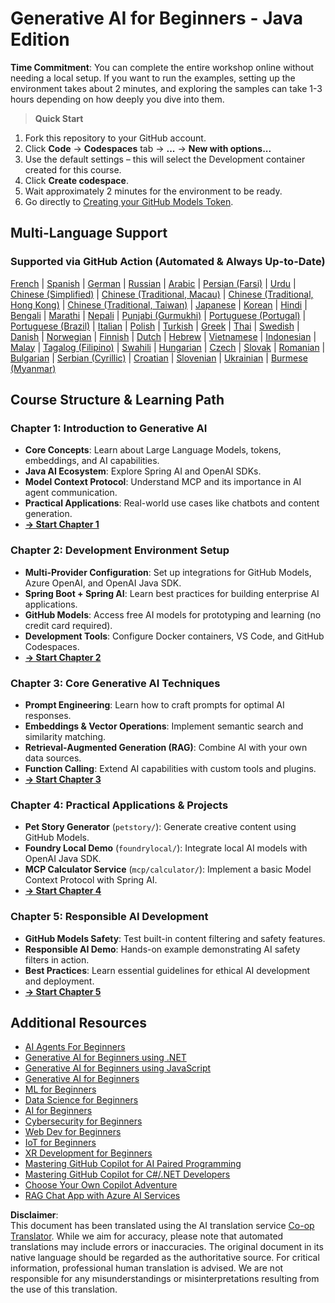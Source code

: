 <!--
CO_OP_TRANSLATOR_METADATA:
{
  "original_hash": "a49b35508745c032a0033d914df7901b",
  "translation_date": "2025-07-25T10:31:37+00:00",
  "source_file": "README.md",
  "language_code": "en"
}
-->
# Generative AI for Beginners - Java Edition

**Time Commitment**: You can complete the entire workshop online without needing a local setup. If you want to run the examples, setting up the environment takes about 2 minutes, and exploring the samples can take 1-3 hours depending on how deeply you dive into them.

> **Quick Start**

1. Fork this repository to your GitHub account.
2. Click **Code** → **Codespaces** tab → **...** → **New with options...**
3. Use the default settings – this will select the Development container created for this course.
4. Click **Create codespace**.
5. Wait approximately 2 minutes for the environment to be ready.
6. Go directly to [Creating your GitHub Models Token](./02-SetupDevEnvironment/README.md#step-2-create-a-github-personal-access-token).

## Multi-Language Support

### Supported via GitHub Action (Automated & Always Up-to-Date)

[French](../fr/README.md) | [Spanish](../es/README.md) | [German](../de/README.md) | [Russian](../ru/README.md) | [Arabic](../ar/README.md) | [Persian (Farsi)](../fa/README.md) | [Urdu](../ur/README.md) | [Chinese (Simplified)](../zh/README.md) | [Chinese (Traditional, Macau)](../mo/README.md) | [Chinese (Traditional, Hong Kong)](../hk/README.md) | [Chinese (Traditional, Taiwan)](../tw/README.md) | [Japanese](../ja/README.md) | [Korean](../ko/README.md) | [Hindi](../hi/README.md) | [Bengali](../bn/README.md) | [Marathi](../mr/README.md) | [Nepali](../ne/README.md) | [Punjabi (Gurmukhi)](../pa/README.md) | [Portuguese (Portugal)](../pt/README.md) | [Portuguese (Brazil)](../br/README.md) | [Italian](../it/README.md) | [Polish](../pl/README.md) | [Turkish](../tr/README.md) | [Greek](../el/README.md) | [Thai](../th/README.md) | [Swedish](../sv/README.md) | [Danish](../da/README.md) | [Norwegian](../no/README.md) | [Finnish](../fi/README.md) | [Dutch](../nl/README.md) | [Hebrew](../he/README.md) | [Vietnamese](../vi/README.md) | [Indonesian](../id/README.md) | [Malay](../ms/README.md) | [Tagalog (Filipino)](../tl/README.md) | [Swahili](../sw/README.md) | [Hungarian](../hu/README.md) | [Czech](../cs/README.md) | [Slovak](../sk/README.md) | [Romanian](../ro/README.md) | [Bulgarian](../bg/README.md) | [Serbian (Cyrillic)](../sr/README.md) | [Croatian](../hr/README.md) | [Slovenian](../sl/README.md) | [Ukrainian](../uk/README.md) | [Burmese (Myanmar)](../my/README.md)

## Course Structure & Learning Path

### **Chapter 1: Introduction to Generative AI**
- **Core Concepts**: Learn about Large Language Models, tokens, embeddings, and AI capabilities.
- **Java AI Ecosystem**: Explore Spring AI and OpenAI SDKs.
- **Model Context Protocol**: Understand MCP and its importance in AI agent communication.
- **Practical Applications**: Real-world use cases like chatbots and content generation.
- **[→ Start Chapter 1](./01-IntroToGenAI/README.md)**

### **Chapter 2: Development Environment Setup**
- **Multi-Provider Configuration**: Set up integrations for GitHub Models, Azure OpenAI, and OpenAI Java SDK.
- **Spring Boot + Spring AI**: Learn best practices for building enterprise AI applications.
- **GitHub Models**: Access free AI models for prototyping and learning (no credit card required).
- **Development Tools**: Configure Docker containers, VS Code, and GitHub Codespaces.
- **[→ Start Chapter 2](./02-SetupDevEnvironment/README.md)**

### **Chapter 3: Core Generative AI Techniques**
- **Prompt Engineering**: Learn how to craft prompts for optimal AI responses.
- **Embeddings & Vector Operations**: Implement semantic search and similarity matching.
- **Retrieval-Augmented Generation (RAG)**: Combine AI with your own data sources.
- **Function Calling**: Extend AI capabilities with custom tools and plugins.
- **[→ Start Chapter 3](./03-CoreGenerativeAITechniques/README.md)**

### **Chapter 4: Practical Applications & Projects**
- **Pet Story Generator** (`petstory/`): Generate creative content using GitHub Models.
- **Foundry Local Demo** (`foundrylocal/`): Integrate local AI models with OpenAI Java SDK.
- **MCP Calculator Service** (`mcp/calculator/`): Implement a basic Model Context Protocol with Spring AI.
- **[→ Start Chapter 4](./04-PracticalSamples/README.md)**

### **Chapter 5: Responsible AI Development**
- **GitHub Models Safety**: Test built-in content filtering and safety features.
- **Responsible AI Demo**: Hands-on example demonstrating AI safety filters in action.
- **Best Practices**: Learn essential guidelines for ethical AI development and deployment.
- **[→ Start Chapter 5](./05-ResponsibleGenAI/README.md)**

## Additional Resources 

- [AI Agents For Beginners](https://github.com/microsoft/ai-agents-for-beginners)
- [Generative AI for Beginners using .NET](https://github.com/microsoft/Generative-AI-for-beginners-dotnet)
- [Generative AI for Beginners using JavaScript](https://github.com/microsoft/generative-ai-with-javascript)
- [Generative AI for Beginners](https://github.com/microsoft/generative-ai-for-beginners)
- [ML for Beginners](https://aka.ms/ml-beginners)
- [Data Science for Beginners](https://aka.ms/datascience-beginners)
- [AI for Beginners](https://aka.ms/ai-beginners)
- [Cybersecurity for Beginners](https://github.com/microsoft/Security-101)
- [Web Dev for Beginners](https://aka.ms/webdev-beginners)
- [IoT for Beginners](https://aka.ms/iot-beginners)
- [XR Development for Beginners](https://github.com/microsoft/xr-development-for-beginners)
- [Mastering GitHub Copilot for AI Paired Programming](https://aka.ms/GitHubCopilotAI)
- [Mastering GitHub Copilot for C#/.NET Developers](https://github.com/microsoft/mastering-github-copilot-for-dotnet-csharp-developers)
- [Choose Your Own Copilot Adventure](https://github.com/microsoft/CopilotAdventures)
- [RAG Chat App with Azure AI Services](https://github.com/Azure-Samples/azure-search-openai-demo-java)

**Disclaimer**:  
This document has been translated using the AI translation service [Co-op Translator](https://github.com/Azure/co-op-translator). While we aim for accuracy, please note that automated translations may include errors or inaccuracies. The original document in its native language should be regarded as the authoritative source. For critical information, professional human translation is advised. We are not responsible for any misunderstandings or misinterpretations resulting from the use of this translation.